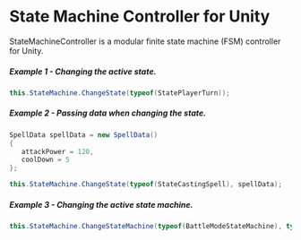 # State Machine Controller for Unity
StateMachineController is a modular finite state machine (FSM) controller for Unity.

##### Example 1 - Changing the active state.
```cs
this.StateMachine.ChangeState(typeof(StatePlayerTurn));
```
##### Example 2 - Passing data when changing the state.
```cs
SpellData spellData = new SpellData()
{
   attackPower = 120,
   coolDown = 5
};

this.StateMachine.ChangeState(typeof(StateCastingSpell), spellData);
```
##### Example 3 - Changing the active state machine.
```cs
this.StateMachine.ChangeStateMachine(typeof(BattleModeStateMachine), typeof(StateBattleStart));
```
